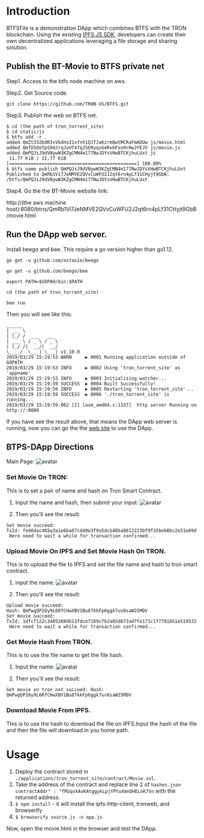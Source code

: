 # Introduction

BTFSFile is a demonstration DApp which combines BTFS with the TRON blockchain. Using the existing [IPFS JS SDK](https://github.com/ipfs/js-ipfs-http-client), developers can create their own decentralized applications leveraging a file storage and sharing solution.



## Publish the BT-Movie to BTFS private net

Step1. Access to the btfs node machine on aws.

Step2. Get Source code.

```
git clone https://github.com/TRON-US/BTFS.git
```

Step3. Publish the web on BTFS net.
```
$ cd (the path of tron_torrent_site)
$ cd static/js
$ btfs add -r .
added QmZt332bdR3vVbdho21sfnh1Q1TJaKzrmQwtMCRaFmADUw js/movie.html
added QmfD5DoTpSXmJrqJoUT47qJSD9yqsGeRvbFso9rHwJYEJV js/movie.js
added QmPQJsJ9dVNywW3KZgCMN4m177NwJDYsVHwBTCKjhuLUxt js
 11.77 KiB / 11.77 KiB [===============================================] 100.00%
$ btfs name publish QmPQJsJ9dVNywW3KZgCMN4m177NwJDYsVHwBTCKjhuLUxt
Published to QmRb1Vi7JeNMVE2QVvCuWFU2J2qt6rn4pLf31CHyjt9GbB: /btfs/QmPQJsJ9dVNywW3KZgCMN4m177NwJDYsVHwBTCKjhuLUxt
```

Step4. Go the the BT-Movie website link: 

http://(the aws machine host):8080/btns/QmRb1Vi7JeNMVE2QVvCuWFU2J2qt6rn4pLf31CHyjt9GbB/movie.html




## Run the DApp web server.
Install beego and bee. This require a go version higher than go1.12.
```
go get -u github.com/astaxie/beego

go get -u github.com/beego/bee

export PATH=$GOPAH/bin:$PATH
```

```
cd (the path of tron_torrent_site)
```
```
bee run
```
Then you will see like this:
```
______
| ___ \
| |_/ /  ___   ___
| ___ \ / _ \ / _ \
| |_/ /|  __/|  __/
\____/  \___| \___| v1.10.0
2019/03/29 15:19:53 WARN     ▶ 0001 Running application outside of GOPATH
2019/03/29 15:19:53 INFO     ▶ 0002 Using 'tron_torrent_site' as 'appname'
2019/03/29 15:19:53 INFO     ▶ 0003 Initializing watcher...
2019/03/29 15:19:59 SUCCESS  ▶ 0004 Built Successfully!
2019/03/29 15:19:59 INFO     ▶ 0005 Restarting 'tron_torrent_site'...
2019/03/29 15:19:59 SUCCESS  ▶ 0006 './tron_torrent_site' is running...
2019/03/29 15:19:59.062 [I] [asm_amd64.s:1337]  http server Running on http://:8080

```
If you have see the result above, that means the DApp web server is running, now you can go the the [web site](http://localhost:8080) to use the DApp.

## BTPS-DApp Directions
Main Page:
![avatar](https://github.com/TRON-US/BTFS/blob/master/applications/tron_torrent_site/static/img/index_screen_shot.jpg)

### Set Movie On TRON:
This is to set a pair of name and hash on Tron Smart Contract.
1. Input the name and hash, then submit your input:
![avatar](https://github.com/TRON-US/BTFS/blob/master/applications/tron_torrent_site/static/img/set_on_tron_screenshot.jpg)

2. Then you'll see the result:
```
Set movie succeed:
TxId: fe46dac465e3a1e6ba87cd49e3f9a5dcb46ba8612223bf9f35beb0bc2e51e69d
 Here need to wait a while for transaction confirmed...
```

### Upload Movie On IPFS and Set Movie Hash On TRON.
This is to upload the file to IPFS and set the file name and hash to tron smart contract.
1. input the name:
![avatar](https://github.com/TRON-US/BTFS/blob/master/applications/tron_torrent_site/static/img/upload_screenshot.jpg)

2. Then you'll see the result:
```
Upload movie succeed:
Hash: QmPwgQP28y9L6RfCHwXBV1Bu87kkFp6ggk7uv8saW25MDV
Set movie succeed:
TxId: 1dfcf122c3405260db13fdce7169cfb2a85d673ad7fe171c1f7781851e519532
 Here need to wait a while for transaction confirmed...
```

### Get Movie Hash From TRON.
This is to use the file name to get the file hash. 
1. Input the name:
![avatar](https://github.com/TRON-US/BTFS/blob/master/applications/tron_torrent_site/static/img/get_movie_screenshot.jpg)

2. Then you'll see the result:
```
Get movie on tron net succeed: Hash: QmPwgQP28y9L6RfCHwXBV1Bu87kkFp6ggk7uv8saW25MDV
```

### Download Movie From IPFS.
This is to use the hash to download the file on IPFS.Input the hash of the file and then the file will download in you home path.


# Usage

1. Deploy the contract stored in `./applications/tron_torrent_site/contract/Movie.sol`.
2. Take the address of the contract and replace line 2 of `hashes.json contractAddr" : "TRGqvXAvKAtggykLpjYPtuXmnDHELnK7Vn` with the returned address.
3. `$ npm install` - it will install the ipfs-http-client, tronweb, and browserify
4. `$ browserify source.js -o app.js`

Now, open the movie.html in the browser and test the DApp.
